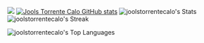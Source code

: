 ![](https://hit.yhype.me/github/profile?account_id=97971137)
[![Jools Torrente Calo GitHub stats](https://github-readme-stats.vercel.app/api?username=joolstorrentecalo)](https://github.com/joolstorrentecalo/github-readme-stats)
![joolstorrentecalo's Stats](https://github-readme-stats.vercel.app/api?username=joolstorrentecalo&show_icons=true&hide_border=true&count_private=true)
![joolstorrentecalo's Streak](https://github-readme-streak-stats.herokuapp.com/?user=joolstorrentecalo&theme=vue-dark&hide_border=true)

![joolstorrentecalo's Top Languages](https://github-readme-stats.vercel.app/api/top-langs/?username=joolstorrentecalo&theme=vue-dark&show_icons=true&hide_border=true&layout=compact)
